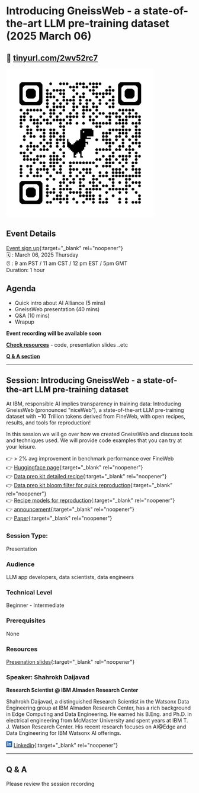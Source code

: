 # Introducing GneissWeb - a state-of-the-art LLM pre-training dataset (2025 March 06)

## 🔗 [tinyurl.com/2wv52rc7](https://tinyurl.com/2wv52rc7)

<img src="../assets/qrcode_2025-03-06__gneissweb.png" width="400px">

## Event Details

[Event sign up](https://www.meetup.com/ibm-developer-sf-bay-area-meetup/events/306423583/){:target="_blank" rel="noopener"}<br>
🗓️ : March 06, 2025 Thursday<br>
⏰ : 9 am PST  / 11 am CST / 12 pm EST / 5pm GMT  
Duration: 1 hour

## Agenda

- Quick intro about AI Alliance (5 mins)
- GneissWeb presentation (40 mins)
- Q&A (10 mins)
- Wrapup

**Event recording will be available soon**

**[Check resources](#resources)** - code, presentation slides ..etc

**[Q & A section](#q--a)**

---

## Session: Introducing GneissWeb -  a state-of-the-art LLM pre-training dataset

At IBM, responsible AI implies transparency in training data:
Introducing GneissWeb (pronounced "niceWeb"), a state-of-the-art LLM pre-training dataset with ~10 Trillion tokens derived from FineWeb, with open recipes, results, and tools for reproduction!

In this session we will go over how we created GneissWeb and discuss tools and techniques used.  We will provide code examples that you can try at your leisure.

👉 > 2% avg improvement in benchmark performance over FineWeb  
👉 [Huggingface page](https://huggingface.co/datasets/ibm-granite/GneissWeb){:target="_blank" rel="noopener"}  
👉 [Data prep kit detailed recipe](https://github.com/IBM/data-prep-kit/blob/dev/examples/notebooks/GneissWeb/GneissWeb.ipynb){:target="_blank" rel="noopener"}  
👉 [Data prep kit bloom filter for quick reproduction](https://github.com/ian-cho/data-prep-kit/blob/dev/transforms/universal/bloom/bloom_python.ipynb){:target="_blank" rel="noopener"}  
👉 [Recipe models for reproduction](https://huggingface.co/collections/ibm-granite/granite-data-67acf1780ddf9261f2c12b47){:target="_blank" rel="noopener"}  
👉 [announcement](https://research.ibm.com/blog/gneissweb-for-granite-training){:target="_blank" rel="noopener"}  
👉 [Paper](https://arxiv.org/abs/2502.14907){:target="_blank" rel="noopener"}  

### Session Type: 

Presentation

### Audience

LLM app developers, data scientists, data engineers

### Technical Level

Beginner - Intermediate

### Prerequisites

None

### Resources

[Presenation slides](2025-03-06__gneissweb-dpk.pdf){:target="_blank" rel="noopener"}


### Speaker: Shahrokh Daijavad

**Research Scientist @ IBM Almaden Research Center**

Shahrokh Daijavad, a distinguished Research Scientist in the Watsonx Data Engineering group at IBM Almaden Research Center, has a rich background in Edge Computing and Data Engineering. He earned his B.Eng. and Ph.D. in electrical engineering from McMaster University and spent years at IBM T. J. Watson Research Center. His recent research focuses on AI@Edge and Data Engineering for IBM Watsonx AI offerings.

<img src="../assets/linkedin.svg" width="16 px"> [Linkedin](https://www.linkedin.com/in/shahrokh-daijavad-98b08b3/){:target="_blank" rel="noopener"}

---

## Q & A

Please review the session recording